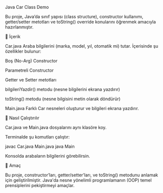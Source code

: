Java Car Class Demo

Bu proje, Java’da sınıf yapısı (class structure), constructor kullanımı, getter/setter metotları ve toString() override konularını öğrenmek amacıyla hazırlanmıştır.

📘 İçerik

Car.java
Araba bilgilerini (marka, model, yıl, otomatik mi) tutar.
İçerisinde şu özellikler bulunur:

Boş (No-Arg) Constructor

Parametreli Constructor

Getter ve Setter metotları

bilgileriYazdir() metodu (nesne bilgilerini ekrana yazdırır)

toString() metodu (nesne bilgisini metin olarak döndürür)

Main.java
Farklı Car nesneleri oluşturur ve bilgileri ekrana yazdırır.

🚀 Nasıl Çalıştırılır

Car.java ve Main.java dosyalarını aynı klasöre koy.

Terminalde şu komutları çalıştır:

javac Car.java Main.java
java Main


Konsolda arabaların bilgilerini görebilirsin.

🎯 Amaç

Bu proje, constructor’ları, getter/setter’ları, ve toString() metodunu anlamak için geliştirilmiştir.
Java'da nesne yönelimli programlamanın (OOP) temel prensiplerini pekiştirmeyi amaçlar.
